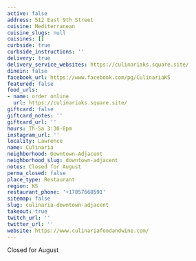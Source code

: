 ```yaml
---
active: false
address: 512 East 9th Street
cuisine: Mediterranean
cuisine_slugs: null
cuisines: []
curbside: true
curbside_instructions: ''
delivery: true
delivery_service_websites: https://culinariaks.square.site/
dinein: false
facebook_url: https://www.facebook.com/pg/CulinariaKS
featured: false
food_urls:
- name: order online
  url: https://culinariaks.square.site/
giftcard: false
giftcard_notes: ''
giftcard_url: ''
hours: Th-Sa 3:30-8pm
instagram_url: ''
locality: Lawrence
name: Culinaria
neighborhood: Downtown-Adjacent
neighborhood_slug: downtown-adjacent
notes: Closed for August
perma_closed: false
place_type: Restaurant
region: KS
restaurant_phone: '+17857668591'
sitemap: false
slug: culinaria-downtown-adjacent
takeout: true
twitch_url: ''
twitter_url: ''
website: https://www.culinariafoodandwine.com/
---
```


Closed for August